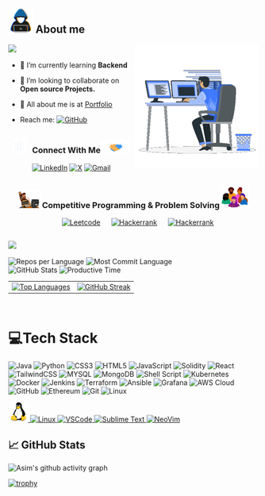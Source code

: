  ##  <picture><img src = "https://github.com/MD-MAFUJUL-HASAN/awesome-github-profile-readme-templates/blob/main/Gif%20Files/about_me.gif?raw=true" width = 50px></picture> About me

 <picture> <img align="right" src="https://github.com/MD-MAFUJUL-HASAN/awesome-github-profile-readme-templates/blob/main/Gif%20Files/programming.gif?raw=true" width = 250px></picture>
  <img src="https://komarev.com/ghpvc/?username=asimar007" width=160px/>
  <br>
  
- 🌱 I’m currently learning **Backend**
  
- 👯 I’m looking to collaborate on **Open source Projects.**

- 💼 All about me is at <a href="https://asimsk.netlify.app/" target="_blank">Portfolio</a>

- Reach me: <a href="mailto:asimsk777@gmail.com" target="_blank"><img alt="GitHub" src="https://img.shields.io/badge/-asimsk777@gmail.com-c14438?style=flat-square&logo=Gmail&logoColor=white"></a>
  ##
<div align="center">
<h3> <img src="https://github.com/MD-MAFUJUL-HASAN/awesome-github-profile-readme-templates/blob/main/Gif%20Files/bar.gif?raw=true" width="30" height="30" style="margin-right: 10px;">Connect With Me<img src="https://github.com/MD-MAFUJUL-HASAN/awesome-github-profile-readme-templates/blob/main/Gif%20Files/Handshake.gif?raw=true" width="60">
</h3> 
<p align="center">
    <a href="https://www.linkedin.com/in/asimar007/" target="_blank"><img alt="LinkedIn" width="30px" src="https://img.icons8.com/?size=100&id=xuvGCOXi8Wyg&format=png&color=000000"></a>
    <a href="https://x.com/asim_ar007" target="_blank"><img alt="X" width="28px" src="https://img.icons8.com/?size=100&id=13963&format=png&color=000000"></a>
  <a href="mailto:asimsk777@gmail.com"><img alt="Gmail" width="28px" src="https://img.icons8.com/?size=100&id=qyRpAggnV0zH&format=png&color=000000"></a>
</p></div>
<div align="center">
<h3><picture> <img src = "https://github.com/MD-MAFUJUL-HASAN/awesome-github-profile-readme-templates/blob/main/Gif%20Files/CP_PS.gif?raw=true" width = 50px></picture>Competitive Programming & Problem Solving<img src="https://github.com/MD-MAFUJUL-HASAN/awesome-github-profile-readme-templates/blob/main/Gif%20Files/colaborate.gif?raw=true" width="60">
</h3>
<p align="center">
    &emsp;
    <a href="https://leetcode.com/u/asim_ar007/"><img alt = "Leetcode" src="https://img.shields.io/badge/LeetCode%20-%23FFA116.svg?style=plastic&logo=leetcode&logoColor=black" /></a>
     &emsp;
    <a href="https://www.geeksforgeeks.org/user/asim_ar007/"><img alt = "Hackerrank" src="https://img.shields.io/badge/GeekforGeeks-%232EC866.svg?style=plastic&logo=geekforgeeks&logoColor=black" /></a>
    &emsp;
    <a href="https://www.hackerrank.com/profile/asim_ar007"><img alt = "Hackerrank" src="https://img.shields.io/badge/HackerRank-%232EC866.svg?style=plastic&logo=hackerrank&logoColor=black" /></a>
</p></div>

##

![](http://github-profile-summary-cards.vercel.app/api/cards/profile-details?username=asimar007&theme=2077)

<div>
  <img src="http://github-profile-summary-cards.vercel.app/api/cards/repos-per-language?username=asimar007&theme=2077" alt="Repos per Language" width="400"/>
  <img src="http://github-profile-summary-cards.vercel.app/api/cards/most-commit-language?username=asimar007&theme=2077" alt="Most Commit Language" width="400"/>
</div>

<div>
  <img src="http://github-profile-summary-cards.vercel.app/api/cards/stats?username=asimar007&theme=2077" alt="GitHub Stats" width="400"/>
  <img src="http://github-profile-summary-cards.vercel.app/api/cards/productive-time?username=asimar007&theme=2077&utcOffset=6" alt="Productive Time" width="400"/>
</div>

<table>
  <tr>
    <td>
      <a href="https://github.com/asimar007/github-readme-stats">
        <img src="https://github-readme-stats.vercel.app/api/top-langs/?username=asimar007&layout=compact&theme=algolia&langs_count=20&hide_border=true" alt="Top Languages" />
      </a>
    </td>
    <td>
      <a href="https://git.io/streak-stats">
        <img src="https://streak-stats.demolab.com?user=asimar007&theme=cobalt&hide_border=true&border_radius=50&date_format=j%20M%5B%20Y%5D" alt="GitHub Streak" />
      </a>
    </td>
  </tr>
</table>

<br />


# 💻Tech Stack
![Java](https://img.shields.io/badge/java-%23ED8B00.svg?style=for-the-badge&logo=java&logoColor=white) ![Python](https://img.shields.io/badge/Python-FFD43B?style=for-the-badge&logo=python&logoColor=blue)  ![CSS3](https://img.shields.io/badge/css3-%231572B6.svg?style=for-the-badge&logo=css3&logoColor=white)  ![HTML5](https://img.shields.io/badge/html5-%23E34F26.svg?style=for-the-badge&logo=html5&logoColor=white) ![JavaScript](https://img.shields.io/badge/javascript-%23323330.svg?style=for-the-badge&logo=javascript&logoColor=%23F7DF1E)
![Solidity](https://img.shields.io/badge/Solidity-%23363636.svg?style=for-the-badge&logo=solidity&logoColor=white)  ![React](https://img.shields.io/badge/react-%2320232a.svg?style=for-the-badge&logo=react&logoColor=%2361DAFB)
![TailwindCSS](https://img.shields.io/badge/tailwindcss-%2338B2AC.svg?style=for-the-badge&logo=tailwind-css&logoColor=white)  ![MYSQL](https://img.shields.io/badge/MySQL-005C84?style=for-the-badge&logo=mysql&logoColor=white) ![MongoDB](https://img.shields.io/badge/MongoDB-%234ea94b.svg?style=for-the-badge&logo=mongodb&logoColor=white)
 ![Shell Script](https://img.shields.io/badge/shell_script-%23121011.svg?style=for-the-badge&logo=gnu-bash&logoColor=white)
 ![Kubernetes](https://img.shields.io/badge/kubernetes-%23326ce5.svg?style=for-the-badge&logo=kubernetes&logoColor=white)   ![Docker](https://img.shields.io/badge/docker-%230db7ed.svg?style=for-the-badge&logo=docker&logoColor=white) ![Jenkins](https://img.shields.io/badge/jenkins-%232C5263.svg?style=for-the-badge&logo=jenkins&logoColor=white) ![Terraform](https://img.shields.io/badge/terraform-%235835CC.svg?style=for-the-badge&logo=terraform&logoColor=white) ![Ansible](https://img.shields.io/badge/ansible-%231A1918.svg?style=for-the-badge&logo=ansible&logoColor=white) ![Grafana](https://img.shields.io/badge/grafana-%23F46800.svg?style=for-the-badge&logo=grafana&logoColor=white) ![AWS Cloud](https://img.shields.io/badge/Amazon_AWS-FF9900?style=for-the-badge&logo=amazonaws&logoColor=white)![GitHub](https://img.shields.io/badge/github-%23121011.svg?style=for-the-badge&logo=github&logoColor=white)
![Ethereum](https://img.shields.io/badge/Ethereum-3C3C3D?style=for-the-badge&logo=Ethereum&logoColor=white) ![Git](https://img.shields.io/badge/GIT-E44C30?style=for-the-badge&logo=git&logoColor=white) ![Linux](https://img.shields.io/badge/Linux-FCC624?style=for-the-badge&logo=linux&logoColor=black)     

<div>
    <a href="https://www.linux.org/" target="_blank">
        <img height="40" src="https://raw.githubusercontent.com/devicons/devicon/master/icons/linux/linux-original.svg" alt="Linux">
    </a>
    <a href="https://www.linux.org/" target="_blank">
        <img height="40" src="https://upload.wikimedia.org/wikipedia/commons/thumb/3/31/Apple_logo_white.svg/800px-Apple_logo_white.svg.png" alt="Linux">
    </a>
    <a href="https://code.visualstudio.com/" target="_blank">
        <img height="40" src="https://upload.wikimedia.org/wikipedia/commons/thumb/9/9a/Visual_Studio_Code_1.35_icon.svg/1024px-Visual_Studio_Code_1.35_icon.svg.png" alt="VSCode">
    </a>
    <a href="https://www.sublimetext.com/" target="_blank">
        <img height="40" src="https://upload.wikimedia.org/wikipedia/en/d/d2/Sublime_Text_3_logo.png" alt="Sublime Text">
    </a>
    <a href="https://neovim.io/" target="_blank">
        <img height="40" src="https://neovim.io/logos/neovim-mark.png" alt="NeoVim">
    </a>
</div>



## 📈 GitHub Stats  

<p align="center">
	
  ![Asim's github activity graph](https://github-readme-activity-graph.vercel.app/graph?username=asimar007&bg_color=91ebfd&color=4210f4&line=f8240d&point=403d3d&area=true&hide_border=true)
</p>

[![trophy](https://github-profile-trophy.vercel.app/?username=asimar007&theme=dracula)](https://github.com/asimar007/github-profile-trophy)

